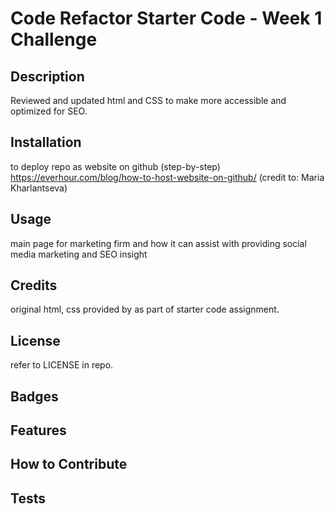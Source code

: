 # Code Refactor Starter Code - Week 1 Challenge

## Description

Reviewed and updated html and CSS to make more accessible and optimized for SEO.


## Installation

to deploy repo as website on github (step-by-step) https://everhour.com/blog/how-to-host-website-on-github/ (credit to: Maria Kharlantseva)


## Usage

main page for marketing firm and how it can assist with providing social media marketing and SEO insight


## Credits

original html, css provided by as part of starter code assignment.


## License

refer to LICENSE in repo.

## Badges

## Features

## How to Contribute

## Tests
